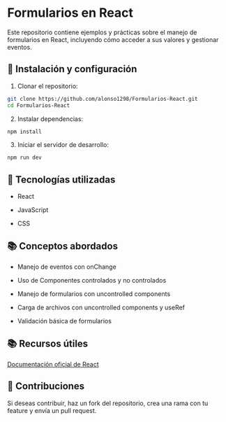# Formularios en React

Este repositorio contiene ejemplos y prácticas sobre el manejo de formularios en React, incluyendo cómo acceder a sus valores y gestionar eventos.

## 🚀 Instalación y configuración

1. Clonar el repositorio:

``` bash
git clone https://github.com/alonso1298/Formularios-React.git
cd Formularios-React
```

2. Instalar dependencias:

``` bash 
npm install
```

3. Iniciar el servidor de desarrollo:

``` bash 
npm run dev
```

## 📌 Tecnologías utilizadas

- React

- JavaScript

- CSS

## 📚 Conceptos abordados

- Manejo de eventos con onChange

- Uso de Componentes controlados y no controlados

- Manejo de formularios con uncontrolled components

- Carga de archivos con uncontrolled components y useRef

- Validación básica de formularios

## 📚 Recursos útiles

[Documentación oficial de React](https://es.react.dev/)


## 👥 Contribuciones

Si deseas contribuir, haz un fork del repositorio, crea una rama con tu feature y envía un pull request.
